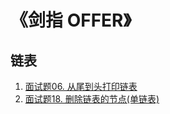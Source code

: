 # 《剑指 OFFER》

## 链表
1. [面试题06. 从尾到头打印链表](https://leetcode-cn.com/problems/cong-wei-dao-tou-da-yin-lian-biao-lcof/)
2. [面试题18. 删除链表的节点(单链表)](https://leetcode-cn.com/problems/shan-chu-lian-biao-de-jie-dian-lcof/)
